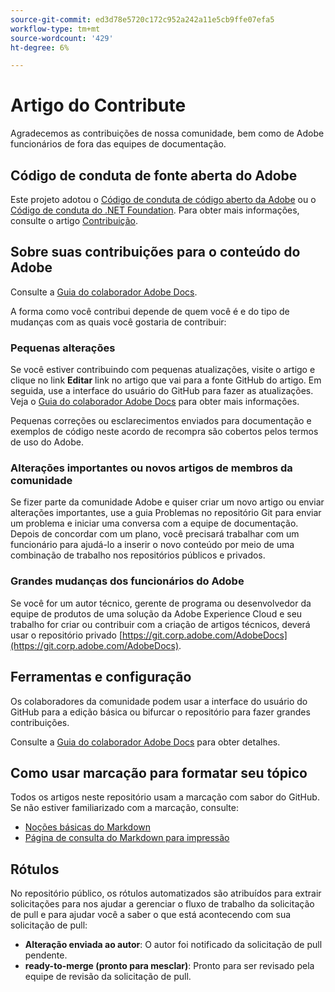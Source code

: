 ```yaml
---
source-git-commit: ed3d78e5720c172c952a242a11e5cb9ffe07efa5
workflow-type: tm+mt
source-wordcount: '429'
ht-degree: 6%

---
```

# Artigo do Contribute

Agradecemos as contribuições de nossa comunidade, bem como de Adobe funcionários de fora das equipes de documentação.

## Código de conduta de fonte aberta do Adobe

Este projeto adotou o [Código de conduta de código aberto da Adobe](code-of-conduct.md) ou o [Código de conduta do .NET Foundation](https://dotnetfoundation.org/code-of-conduct). Para obter mais informações, consulte o artigo [Contribuição](contributing.md).

## Sobre suas contribuições para o conteúdo do Adobe

Consulte a [Guia do colaborador Adobe Docs](https://experienceleague.adobe.com/docs/contributor/contributor-guide/introduction.html).

A forma como você contribui depende de quem você é e do tipo de mudanças com as quais você gostaria de contribuir:

### Pequenas alterações

Se você estiver contribuindo com pequenas atualizações, visite o artigo e clique no link **Editar** link no artigo que vai para a fonte GitHub do artigo. Em seguida, use a interface do usuário do GitHub para fazer as atualizações. Veja o [Guia do colaborador Adobe Docs](https://experienceleague.adobe.com/docs/contributor/contributor-guide/introduction.html) para obter mais informações.

Pequenas correções ou esclarecimentos enviados para documentação e exemplos de código neste acordo de recompra são cobertos pelos termos de uso do Adobe.

### Alterações importantes ou novos artigos de membros da comunidade

Se fizer parte da comunidade Adobe e quiser criar um novo artigo ou enviar alterações importantes, use a guia Problemas no repositório Git para enviar um problema e iniciar uma conversa com a equipe de documentação. Depois de concordar com um plano, você precisará trabalhar com um funcionário para ajudá-lo a inserir o novo conteúdo por meio de uma combinação de trabalho nos repositórios públicos e privados.

<!--
If you submit a pull request with significant changes to documentation and code examples, you'll see a message in the pull request asking you to submit an online contribution license agreement (CLA). We need you to complete the online form before we can review your pull request.
-->

### Grandes mudanças dos funcionários do Adobe

Se você for um autor técnico, gerente de programa ou desenvolvedor da equipe de produtos de uma solução da Adobe Experience Cloud e seu trabalho for criar ou contribuir com a criação de artigos técnicos, deverá usar o repositório privado [https://git.corp.adobe.com/AdobeDocs](https://git.corp.adobe.com/AdobeDocs). <!--Employees from other parts of the Adobe world should use the public repo for minor updates.-->

## Ferramentas e configuração

Os colaboradores da comunidade podem usar a interface do usuário do GitHub para a edição básica ou bifurcar o repositório para fazer grandes contribuições.

Consulte a [Guia do colaborador Adobe Docs](https://experienceleague.adobe.com/docs/contributor/contributor-guide/introduction.html) para obter detalhes.

## Como usar marcação para formatar seu tópico

Todos os artigos neste repositório usam a marcação com sabor do GitHub. Se não estiver familiarizado com a marcação, consulte:

* [Noções básicas do Markdown](https://help.github.com/articles/markdown-basics/)
* [Página de consulta do Markdown para impressão](https://guides.github.com/pdfs/markdown-cheatsheet-online.pdf)

## Rótulos

No repositório público, os rótulos automatizados são atribuídos para extrair solicitações para nos ajudar a gerenciar o fluxo de trabalho da solicitação de pull e para ajudar você a saber o que está acontecendo com sua solicitação de pull:

* **Alteração enviada ao autor**: O autor foi notificado da solicitação de pull pendente.
* **ready-to-merge (pronto para mesclar)**: Pronto para ser revisado pela equipe de revisão da solicitação de pull.


